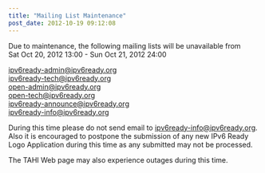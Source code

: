 ```yaml
---
title: "Mailing List Maintenance"
post_date: 2012-10-19 09:12:08
---
```

Due to maintenance, the following mailing lists will be unavailable from  
Sat Oct 20, 2012 13:00 - Sun Oct 21, 2012 24:00  

ipv6ready-admin@ipv6ready.org  
ipv6ready-tech@ipv6ready.org  
open-admin@ipv6ready.org  
open-tech@ipv6ready.org  
ipv6ready-announce@ipv6ready.org  
ipv6ready-info@ipv6ready.org  

During this time please do not send email to ipv6ready-info@ipv6ready.org. Also it is encouraged to postpone the submission of any new IPv6 Ready Logo Application during this time as any submitted may not be processed.  

The TAHI Web page may also experience outages during this time.
